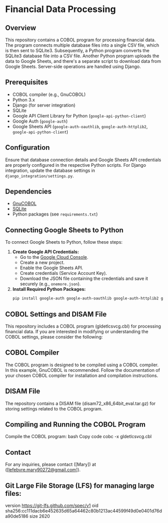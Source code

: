 # Financial Data Processing

## Overview

This repository contains a COBOL program for processing financial data. The program connects multiple database files into a single CSV file, which is then sent to SQLite3. Subsequently, a Python program converts the SQLite3 database file into a CSV file. Another Python program uploads the data to Google Sheets, and there's a separate script to download data from Google Sheets. Server-side operations are handled using Django.

## Prerequisites

- COBOL compiler (e.g., GnuCOBOL)
- Python 3.x
- Django (for server integration)
- SQLite
- Google API Client Library for Python (`google-api-python-client`)
- Google Auth (`google-auth`)
- Google Sheets API (`google-auth-oauthlib`, `google-auth-httplib2`, `google-api-python-client`)

## Configuration

Ensure that database connection details and Google Sheets API credentials are properly configured in the respective Python scripts. For Django integration, update the database settings in `django_integration/settings.py`.

## Dependencies

- [GnuCOBOL](https://sourceforge.net/projects/gnucobol/)
- [SQLite](https://www.sqlite.org/)
- Python packages (see `requirements.txt`)

## Connecting Google Sheets to Python

To connect Google Sheets to Python, follow these steps:

1. **Create Google API Credentials:**
    - Go to the [Google Cloud Console](https://console.cloud.google.com/).
    - Create a new project.
    - Enable the Google Sheets API.
    - Create credentials (Service Account Key).
    - Download the JSON file containing the credentials and save it securely (e.g., `onemore.json`).
2. **Install Required Python Packages:**
   ```bash
   pip install google-auth google-auth-oauthlib google-auth-httplib2 google-api-python-client

## COBOL Settings and DISAM File
This repository includes a COBOL program (gldetlcsvcg.cbl) for processing financial data. If you are interested in modifying or understanding the COBOL settings, please consider the following:

## COBOL Compiler
The COBOL program is designed to be compiled using a COBOL compiler. In this example, GnuCOBOL is recommended.
Follow the documentation of your chosen COBOL compiler for installation and compilation instructions.
## DISAM File
The repository contains a DISAM file (disam72_x86_64bit_eval.tar.gz) for storing settings related to the COBOL program.
## Compiling and Running the COBOL Program
Compile the COBOL program:
bash
Copy code
cobc -x gldetlcsvcg.cbl

## Contact
For any inquiries, please contact ([Mary]) at ([lefebvre.mary90272@gmail.com]).

## Git Large File Storage (LFS) for managing large files:
 version https://git-lfs.github.com/spec/v1
oid sha256:cc111dacb6e452635d65a64462c80b1213ac44599f49d0e0401d76da90de5186
size 2620

